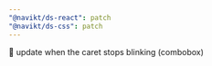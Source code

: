```yaml
---
"@navikt/ds-react": patch
"@navikt/ds-css": patch
---
```


:lipstick: update when the caret stops blinking (combobox)
